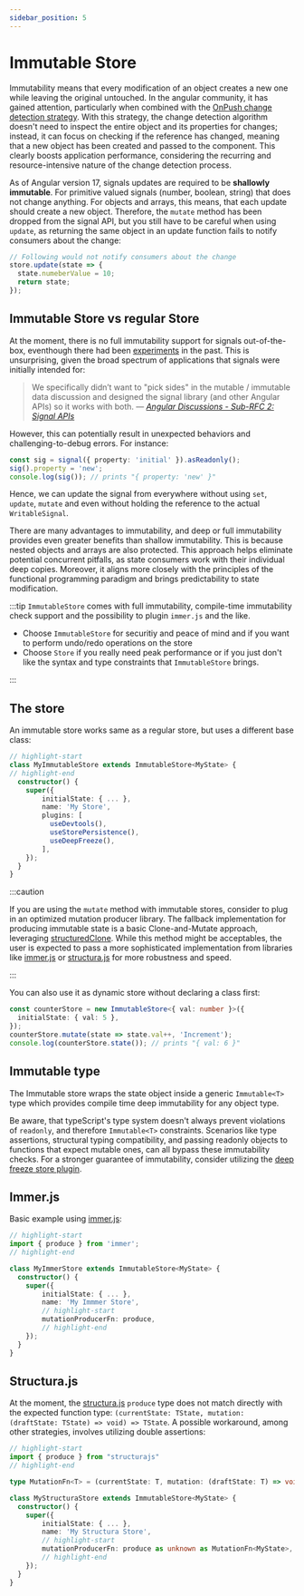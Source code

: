```yaml
---
sidebar_position: 5
---
```


# Immutable Store

Immutability means that every modification of an object creates a new one while leaving the original untouched. In the angular community, it has gained attention, particularly when combined with the [OnPush change detection strategy](https://angular.io/guide/change-detection-skipping-subtrees). With this strategy, the change detection algorithm doesn't need to inspect the entire object and its properties for changes; instead, it can focus on checking if the reference has changed, meaning that a new object has been created and passed to the component. This clearly boosts application performance, considering the recurring and resource-intensive nature of the change detection process.

As of Angular version 17, signals updates are required to be **shallowly immutable**. For primitive valued signals (number, boolean, string) that does not change anything. For objects and arrays, this means, that each update should create a new object. Therefore, the `mutate` method has been dropped from the signal API, but you still have to be careful when using `update`, as returning the same object in an update function fails to notify consumers about the change:

```typescript
// Following would not notify consumers about the change
store.update(state => {
  state.numeberValue = 10;
  return state;
});
```

## Immutable Store vs regular Store

At the moment, there is no full immutability support for signals out-of-the-box, eventhough there had been [experiments](https://github.com/angular/angular/pull/49644) in the past. This is unsurprising, given the broad spectrum of applications that signals were initially intended for:

> We specifically didn’t want to "pick sides" in the mutable / immutable
> data discussion and designed the signal library (and other Angular APIs)
> so it works with both.
> &mdash; <cite>[Angular Discussions - Sub-RFC 2: Signal APIs](https://github.com/angular/angular/discussions/49683)</cite>

However, this can potentially result in unexpected behaviors and challenging-to-debug errors. For instance:

```typescript
const sig = signal({ property: 'initial' }).asReadonly();
sig().property = 'new';
console.log(sig()); // prints "{ property: 'new' }"
```

Hence, we can update the signal from everywhere without using `set`, `update`, `mutate` and even without holding the reference to the actual `WritableSignal`.

There are many advantages to immutability, and deep or full immutability provides even greater benefits than shallow immutability. This is because nested objects and arrays are also protected. This approach helps eliminate potential concurrent pitfalls, as state consumers work with their individual deep copies. Moreover, it aligns more closely with the principles of the functional programming paradigm and brings predictability to state modification.

:::tip
`ImmutableStore` comes with full immutability, compile-time immutability check support and the possibility to plugin `immer.js` and the like.

- Choose `ImmutableStore` for securitiy and peace of mind and if you want to perform undo/redo operations on the store
- Choose `Store` if you really need peak performance or if you just don't like the syntax and type constraints that `ImmutableStore` brings.

:::

## The store

An immutable store works same as a regular store, but uses a different base class:

```typescript
// highlight-start
class MyImmutableStore extends ImmutableStore<MyState> {
// highlight-end
  constructor() {
    super({
        initialState: { ... },
        name: 'My Store',
        plugins: [
          useDevtools(),
          useStorePersistence(),
          useDeepFreeze(),
        ],
    });
  }
}

```

:::caution

If you are using the `mutate` method with immutable stores, consider to plug in an optimized mutation producer library. The fallback implementation for producing immutable state is a basic Clone-and-Mutate approach, leveraging [structuredClone](https://developer.mozilla.org/en-US/docs/Web/API/structuredClone). While this method might be acceptables, the user is expected to pass a more sophisticated implementation from libraries like [immer.js](https://immerjs.github.io/immer/) or [structura.js](https://giusepperaso.github.io/structura.js/) for more robustness and speed.

:::

You can also use it as dynamic store without declaring a class first:

```typescript
const counterStore = new ImmutableStore<{ val: number }>({
  initialState: { val: 5 },
});
counterStore.mutate(state => state.val++, 'Increment');
console.log(counterStore.state()); // prints "{ val: 6 }"
```

## Immutable type

The Immutable store wraps the state object inside a generic `Immutable<T>` type which provides compile time deep immutability for any object type.

Be aware, that typeScript's type system doesn't always prevent violations of `readonly`, and therefore `Immutable<T>` constraints. Scenarios like type assertions, structural typing compatibility, and passing readonly objects to functions that expect mutable ones, can all bypass these immutability checks. For a stronger guarantee of immutability, consider utilizing the [deep freeze store plugin](./plugins/deep-freeze.md).

## Immer.js

Basic example using [immer.js](https://immerjs.github.io/immer/):

```typescript
// highlight-start
import { produce } from 'immer';
// highlight-end

class MyImmerStore extends ImmutableStore<MyState> {
  constructor() {
    super({
        initialState: { ... },
        name: 'My Immmer Store',
        // highlight-start
        mutationProducerFn: produce,
        // highlight-end
    });
  }
}
```

## Structura.js

At the moment, the [structura.js](https://giusepperaso.github.io/structura.js/) `produce` type does not match directly with the expected function type: `(currentState: TState, mutation: (draftState: TState) => void) => TState`. A possible workaround, among other strategies, involves utilizing double assertions:

```typescript
// highlight-start
import { produce } from "structurajs"
// highlight-end

type MutationFn<T> = (currentState: T, mutation: (draftState: T) => void) => T;

class MyStructuraStore extends ImmutableStore<MyState> {
  constructor() {
    super({
        initialState: { ... },
        name: 'My Structura Store',
        // highlight-start
        mutationProducerFn: produce as unknown as MutationFn<MyState>,
        // highlight-end
    });
  }
}
```

